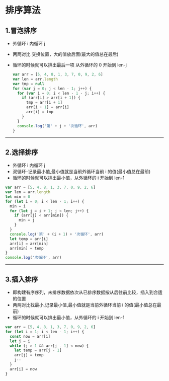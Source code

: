 # 排序算法

## 1.冒泡排序

- 外循环 i 内循环 j
- 两两对比 交换位置，大的值放后面(最大的值总在最后)
- 循环的时候就可以排出最后一项 从外循环的 0 开始到 len-j

  ```javascript
  var arr = [5, 4, 8, 1, 3, 7, 0, 9, 2, 6]
  var len = arr.length
  var tmp = null
  for (var j = 0; j < len - 1; j++) {
    for (var i = 0; i < len - 1 - j; i++) {
      if (arr[i] > arr[i + 1]) {
        tmp = arr[i + 1]
        arr[i + 1] = arr[i]
        arr[i] = tmp
      }
    }
    console.log('第' + j + '次循环', arr)
  }
  ```

---

## 2.选择排序

- 外循环 i 内循环 j
- 双循环-记录最小值,最小值就是当前外循环当前 i 的值(最小值总在最前)
- 循环的时候就可以排出最小值，从外循环的 i 开始到 len-1

```javascript
var arr = [5, 4, 8, 1, 3, 7, 0, 9, 2, 6]
var len = arr.length
let min = 0
for (let i = 0; i < len - 1; i++) {
  min = i
  for (let j = i + 1; j < len; j++) {
    if (arr[j] < arr[min]) {
      min = j
    }
  }
  console.log('第' + (i + 1) + '次循环', arr)
  let temp = arr[i]
  arr[i] = arr[min]
  arr[min] = temp
}
console.log('次循环', arr)
```

---

## 3.插入排序

- 即构建有序序列，未排序数据依次从已排序数据按从后往前比较，插入到合适的位置
- 两两对比找最小,记录最小值,最小值就是当前外循环当前 i 的值(最小值总在最前)
- 循环的时候就可以排出最小值，从外循环的 i 开始到 len-1

```javascript
var arr = [5, 4, 8, 1, 3, 7, 0, 9, 2, 6]
for (let i = 1; i < len - 1; i++) {
  const now = arr[i]
  let j = i
  while (j > 1 && arr[j - 1] < now) {
    let temp = arr[j - 1]
    arr[j] = temp
    j--
  }
  arr[i] = now
}
```
